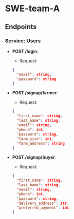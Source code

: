 # SWE-team-A

## Endpoints

### Service: Users

- **POST /login**:
    - Request:
  ```json
  {
    "email": string,
    "password": string
  }
  ```

- **POST /signup/farmer**:
    - Request:
  ```json
  {
    "first_name": string,
    "last_name": string,
    "email": string,
    "phone": int,
    "password": string,
    "farm_size": int,
    "farm_address": string
  }
  ```

- **POST /signup/buyer**:
    - Request:
  ```json
  {
    "first_name": string,
    "last_name": string,
    "email": string,
    "phone": int,
    "password": string,
    "delivery_address": str,
    "preferred_payment": int
  }
  ```